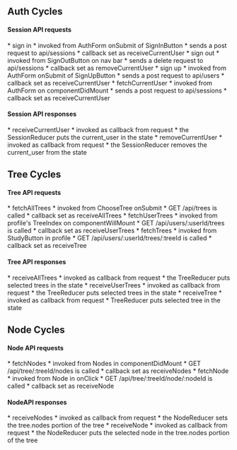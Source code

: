 <h2> Auth Cycles </h2>
<h4> Session API requests </h4>
  * sign in
    * invoked from AuthForm onSubmit of SignInButton
    * sends a post request to api/sessions
    * callback set as receiveCurrentUser
  * sign out
    * invoked from SignOutButton on nav bar
    * sends a delete request to api/sessions
    * callback set as removeCurrentUser
  * sign up
    * invoked from AuthForm onSubmit of SignUpButton
    * sends a post request to api/users
    * callback set as receiveCurrentUser
  * fetchCurrentUser
    * invoked from AuthForm on componentDidMount
    * sends a post request to api/sessions
    * callback set as receiveCurrentUser

<h4> Session API responses </h4>
  * receiveCurrentUser
    * invoked as callback from request
    * the SessionReducer puts the current_user in the state
  * removeCurrentUser
    * invoked as callback from request
    * the SessionReducer removes the current_user from the state

<h2> Tree Cycles </h2>
<h4> Tree API requests </h4>
  * fetchAllTrees
    * invoked from ChooseTree onSubmit
    * GET /api/trees is called
    * callback set as receiveAllTrees
  * fetchUserTrees
    * invoked from profile's TreeIndex on componentWillMount
    * GET /api/users/:userId/trees is called
    * callback set as receiveUserTrees
  * fetchTrees
    * invoked from StudyButton in profile
    * GET /api/users/:userId/trees/:treeId is called
    * callback set as receiveTree

<h4> Tree API responses </h4>
  * receiveAllTrees
    * invoked as callback from request
    * the TreeReducer puts selected trees in the state
  * receiveUserTrees
    * invoked as callback from request
    * the TreeReducer puts selected trees in the state
  * receiveTree
    * invoked as callback from request
    * TreeReducer puts selected tree in the state

<h2> Node Cycles </h2>
<h4> Node API requests </h4>
  * fetchNodes
    * invoked from Nodes in componentDidMount
    * GET /api/tree/:treeId/nodes is called
    * callback set as receiveNodes
  * fetchNode
    * invoked from Node in onClick
    * GET /api/tree/:treeId/node/:nodeId is called
    * callback set as receiveNode

<h4> NodeAPI responses </h4>
  * receiveNodes
    * invoked as callback from request
    * the NodeReducer sets the tree.nodes portion of the tree
  * receiveNode
    * invoked as callback from request
    * the NodeReducer puts the selected node in the tree.nodes portion of the tree
